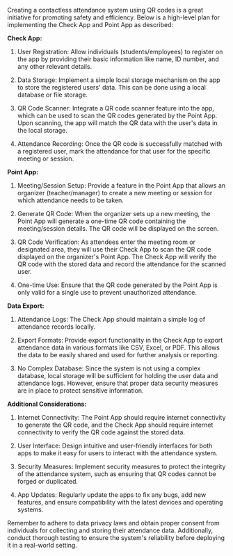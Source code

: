 Creating a contactless attendance system using QR codes is a great initiative for promoting safety and efficiency. Below is a high-level plan for implementing the Check App and Point App as described:

**Check App:**
1. User Registration: Allow individuals (students/employees) to register on the app by providing their basic information like name, ID number, and any other relevant details.

2. Data Storage: Implement a simple local storage mechanism on the app to store the registered users' data. This can be done using a local database or file storage.

3. QR Code Scanner: Integrate a QR code scanner feature into the app, which can be used to scan the QR codes generated by the Point App. Upon scanning, the app will match the QR data with the user's data in the local storage.

4. Attendance Recording: Once the QR code is successfully matched with a registered user, mark the attendance for that user for the specific meeting or session.

**Point App:**
1. Meeting/Session Setup: Provide a feature in the Point App that allows an organizer (teacher/manager) to create a new meeting or session for which attendance needs to be taken.

2. Generate QR Code: When the organizer sets up a new meeting, the Point App will generate a one-time QR code containing the meeting/session details. The QR code will be displayed on the screen.

3. QR Code Verification: As attendees enter the meeting room or designated area, they will use their Check App to scan the QR code displayed on the organizer's Point App. The Check App will verify the QR code with the stored data and record the attendance for the scanned user.

4. One-time Use: Ensure that the QR code generated by the Point App is only valid for a single use to prevent unauthorized attendance.

**Data Export:**
1. Attendance Logs: The Check App should maintain a simple log of attendance records locally.

2. Export Formats: Provide export functionality in the Check App to export attendance data in various formats like CSV, Excel, or PDF. This allows the data to be easily shared and used for further analysis or reporting.

3. No Complex Database: Since the system is not using a complex database, local storage will be sufficient for holding the user data and attendance logs. However, ensure that proper data security measures are in place to protect sensitive information.

**Additional Considerations:**
1. Internet Connectivity: The Point App should require internet connectivity to generate the QR code, and the Check App should require internet connectivity to verify the QR code against the stored data.

2. User Interface: Design intuitive and user-friendly interfaces for both apps to make it easy for users to interact with the attendance system.

3. Security Measures: Implement security measures to protect the integrity of the attendance system, such as ensuring that QR codes cannot be forged or duplicated.

4. App Updates: Regularly update the apps to fix any bugs, add new features, and ensure compatibility with the latest devices and operating systems.

Remember to adhere to data privacy laws and obtain proper consent from individuals for collecting and storing their attendance data. Additionally, conduct thorough testing to ensure the system's reliability before deploying it in a real-world setting.
